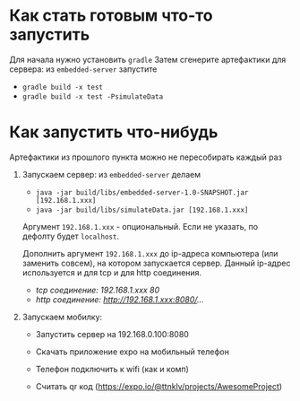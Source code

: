 # Как стать готовым что-то запустить
Для начала нужно установить `gradle`
Затем сгенерите артефактики для сервера: из `embedded-server` запустите
  - `gradle build -x test`
  - `gradle build -x test -PsimulateData`

# Как запустить что-нибудь
Артефактики из прошлого пункта можно не пересобирать каждый раз
1. Запускаем сервер: из `embedded-server` делаем
    - `java -jar build/libs/embedded-server-1.0-SNAPSHOT.jar [192.168.1.xxx]`
    - `java -jar build/libs/simulateData.jar [192.168.1.xxx]`
    
    Аргумент `192.168.1.xxx` - опциональный. Если не указать, по дефолту будет `localhost`.
    
    Дополнить аргумент `192.168.1.xxx` до ip-адреса компьютера (или заменить совсем), на котором запускается сервер. Данный ip-адрес используется и для tcp и для http соединения. 
    - _tcp соединение: 192.168.1.xxx 80_
    - _http соединение: http://192.168.1.xxx:8080/..._

2. Запускаем мобилку:
   - Запустить сервер на 192.168.0.100:8080

   - Скачать приложение expo на мобильный телефон
   - Телефон подключить к wifi (как и комп)
   - Считать qr код (https://expo.io/@ttnklv/projects/AwesomeProject)

